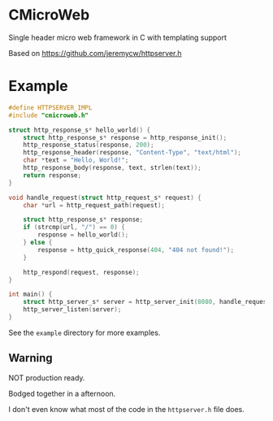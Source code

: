 # CMicroWeb
Single header micro web framework in C with templating support

Based on https://github.com/jeremycw/httpserver.h

# Example

```c
#define HTTPSERVER_IMPL
#include "cmicroweb.h"

struct http_response_s* hello_world() {
    struct http_response_s* response = http_response_init();
    http_response_status(response, 200);
    http_response_header(response, "Content-Type", "text/html");
    char *text = "Hello, World!";
    http_response_body(response, text, strlen(text));
    return response;
}

void handle_request(struct http_request_s* request) {
    char *url = http_request_path(request);

    struct http_response_s* response;
    if (strcmp(url, "/") == 0) {
        response = hello_world();
    } else {
        response = http_quick_response(404, "404 not found!");
    }

    http_respond(request, response);
}

int main() {
    struct http_server_s* server = http_server_init(8080, handle_request);
    http_server_listen(server);
}
```

See the `example` directory for more examples.

## Warning
NOT production ready.

Bodged together in a afternoon.

I don't even know what most of the code in the `httpserver.h` file does.
